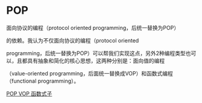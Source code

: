 # POP
面向协议的编程（protocol oriented programming，后统一替换为POP）


的依赖。我认为不仅面向协议的编程（protocol oriented

programming，后统一替换为POP）可以帮我们实现这点，另外2种编程类型也可以，且都具有抽象和简化的核心思想，这两种分别是：面向值的编程

（value-oriented programming，后面统一替换成VOP）和函数式编程（functional programming）。




[POP VOP 函数式子](http://www.jianshu.com/p/32c30721e3fd)